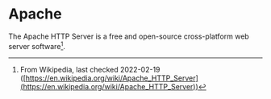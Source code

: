 # Apache

The Apache HTTP Server is a free and open-source cross-platform web server software[^note].

[^note]: From Wikipedia, last checked 2022-02-19 ([https://en.wikipedia.org/wiki/Apache_HTTP_Server](https://en.wikipedia.org/wiki/Apache_HTTP_Server))
